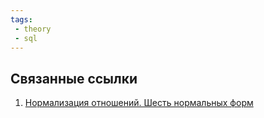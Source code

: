 ```yaml
---
tags:
 - theory
 - sql
---
```


## Связанные ссылки 

1. [Нормализация отношений. Шесть нормальных форм](https://isomorphic-git.org/)
 